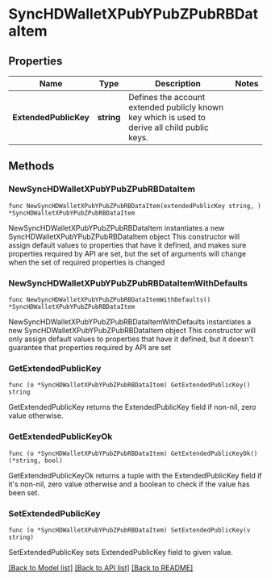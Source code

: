 # SyncHDWalletXPubYPubZPubRBDataItem

## Properties

Name | Type | Description | Notes
------------ | ------------- | ------------- | -------------
**ExtendedPublicKey** | **string** | Defines the account extended publicly known key which is used to derive all child public keys. | 

## Methods

### NewSyncHDWalletXPubYPubZPubRBDataItem

`func NewSyncHDWalletXPubYPubZPubRBDataItem(extendedPublicKey string, ) *SyncHDWalletXPubYPubZPubRBDataItem`

NewSyncHDWalletXPubYPubZPubRBDataItem instantiates a new SyncHDWalletXPubYPubZPubRBDataItem object
This constructor will assign default values to properties that have it defined,
and makes sure properties required by API are set, but the set of arguments
will change when the set of required properties is changed

### NewSyncHDWalletXPubYPubZPubRBDataItemWithDefaults

`func NewSyncHDWalletXPubYPubZPubRBDataItemWithDefaults() *SyncHDWalletXPubYPubZPubRBDataItem`

NewSyncHDWalletXPubYPubZPubRBDataItemWithDefaults instantiates a new SyncHDWalletXPubYPubZPubRBDataItem object
This constructor will only assign default values to properties that have it defined,
but it doesn't guarantee that properties required by API are set

### GetExtendedPublicKey

`func (o *SyncHDWalletXPubYPubZPubRBDataItem) GetExtendedPublicKey() string`

GetExtendedPublicKey returns the ExtendedPublicKey field if non-nil, zero value otherwise.

### GetExtendedPublicKeyOk

`func (o *SyncHDWalletXPubYPubZPubRBDataItem) GetExtendedPublicKeyOk() (*string, bool)`

GetExtendedPublicKeyOk returns a tuple with the ExtendedPublicKey field if it's non-nil, zero value otherwise
and a boolean to check if the value has been set.

### SetExtendedPublicKey

`func (o *SyncHDWalletXPubYPubZPubRBDataItem) SetExtendedPublicKey(v string)`

SetExtendedPublicKey sets ExtendedPublicKey field to given value.



[[Back to Model list]](../README.md#documentation-for-models) [[Back to API list]](../README.md#documentation-for-api-endpoints) [[Back to README]](../README.md)


